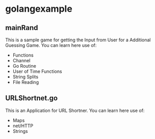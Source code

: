 # golangexample

## mainRand

This is a sample game for getting the Input from User for a Additional Guessing Game.
You can learn here use of:

- Functions
- Channel
- Go Routine
- User of Time Functions
- String Splits
- File Reading

## URLShortnet.go

This is an Application for URL Shortner.
You can learn here use of:

- Maps
- net/HTTP
- Strings

